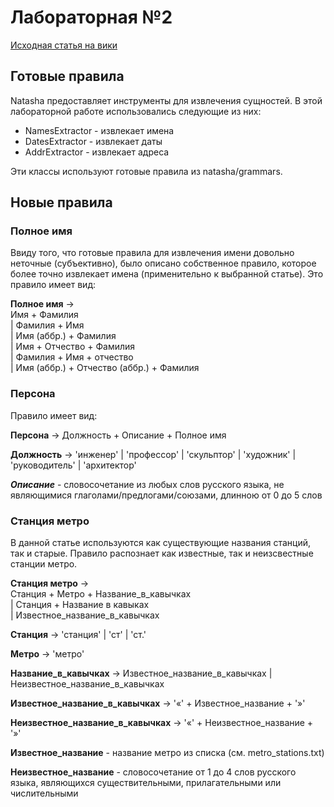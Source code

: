 # Лабораторная №2

[Исходная статья на вики](https://ru.wikipedia.org/wiki/%D0%98%D1%81%D1%82%D0%BE%D1%80%D0%B8%D1%8F_%D0%9C%D0%BE%D1%81%D0%BA%D0%BE%D0%B2%D1%81%D0%BA%D0%BE%D0%B3%D0%BE_%D0%BC%D0%B5%D1%82%D1%80%D0%BE%D0%BF%D0%BE%D0%BB%D0%B8%D1%82%D0%B5%D0%BD%D0%B0)

## Готовые правила
Natasha предоставляет инструменты для извлечения сущностей.
В этой лабораторной работе использовались следующие из них:
* NamesExtractor - извлекает имена
* DatesExtractor - извлекает даты
* AddrExtractor - извлекает адреса

Эти классы используют готовые правила из natasha/grammars.

## Новые правила
### Полное имя
Ввиду того, что готовые правила для извлечения имени довольно неточные (субъективно), было описано собственное правило, которое более точно извлекает имена (применительно к выбранной статье).
Это правило имеет вид:

**Полное имя** -> \
Имя + Фамилия \
| Фамилия + Имя \
| Имя (аббр.) + Фамилия \
| Имя + Отчество + Фамилия \
| Фамилия + Имя + отчество \
| Имя (аббр.) + Отчество (аббр.) + Фамилия

### Персона
Правило имеет вид:

**Персона** -> Должность + Описание + Полное имя

**Должность** -> 'инженер' | 'профессор' | 'скульптор' | 'художник' | 'руководитель' | 'архитектор'

**_Описание_** - словосочетание из любых слов русского языка, не являющимися глаголами/предлогами/союзами, длинною от 0 до 5 слов 

### Станция метро
В данной статье используются как существующие названия станций, так и старые.
Правило распознает как известные, так и неизсвестные станции метро.

**Станция метро** -> \
Станция + Метро + Название_в_кавычках \
| Станция + Название в кавыках \
| Известное_название_в_кавычках

**Станция** -> 'станция' | 'ст' | 'ст.'

**Метро** -> 'метро'

**Название_в_кавычках** -> Известное_название_в_кавычках | Неизвестное_название_в_кавычках

**Известное_название_в_кавычках** -> '«' + Известное_название +  '»'

**Неизвестное_название_в_кавычках** -> '«' + Неизвестное_название +  '»'

**Известное_название** - название метро из списка (см. metro_stations.txt)

**Неизвестное_название** - словосочетание от 1 до 4 слов русского языка, являющихся существительными, прилагательными или числительными